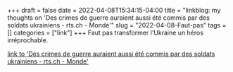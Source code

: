 +++draft = falsedate = 2022-04-08T15:34:15-04:00title = "linkblog: my thoughts on 'Des crimes de guerre auraient aussi été commis par des soldats ukrainiens - rts.ch - Monde'"slug = "2022-04-08-Faut-pas"tags = []categories = ["link"]+++Faut pas transformer l'Ukraine un héros irréprochable. [link to 'Des crimes de guerre auraient aussi été commis par des soldats ukrainiens - rts.ch - Monde'](https://www.rts.ch/info/monde/13004957-des-crimes-de-guerre-auraient-aussi-ete-commis-par-des-soldats-ukrainiens.html?rts_source=rss_t)